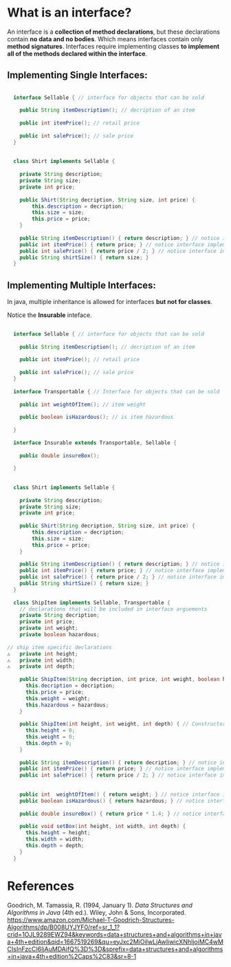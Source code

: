 # What is an interface? 

An interface is a **collection of method declarations**, but these declarations contain **no data and no bodies**. Which means interfaces contain only **method signatures**. Interfaces require implementing classes **to implement all of the methods declared within the interface**. 

## Implementing Single Interfaces: 
```java 
  
  interface Sellable { // interface for objects that can be sold
                       
    public String itemDescription(); // decription of an item
                                     
    public int itemPrice(); // retail price
                                     
    public int salePrice(); // sale price
  }
  
   
  class Shirt implements Sellable {
    
    private String description;    
    private String size;
    private int price; 
                  
    public Shirt(String decription, String size, int price) {        
        this.description = decription;              
        this.size = size;                           
        this.price = price;
    }   
    
    public String itemDescription() { return description; } // notice interface implementation
    public int itemPrice() { return price; } // notice interface implementation
    public int salePrice() { return price / 2; } // notice interface implementation
    public String shirtSize() { return size; }
  } 
``` 
## Implementing Multiple Interfaces: 
In java, multiple inheritance is allowed for interfaces **but not for classes**. 

Notice the **Insurable** inteface. 

```java 
  
  interface Sellable { // interface for objects that can be sold
  
    public String itemDescription(); // decription of an item
  
    public int itemPrice(); // retail price
  
    public int salePrice(); // sale price
  }
  
  interface Transportable { // Interface for objects that can be sold
  
    public int weightOfItem(); // item weight
  
    public boolean isHazardous(); // is item hazardous
  
  }
  
  interface Insurable extends Transportable, Sellable {
  
    public double insureBox();
  
  }
  
  
  class Shirt implements Sellable {
  
    private String description;
    private String size;
    private int price;
  
    public Shirt(String decription, String size, int price) {
        this.description = decription;
        this.size = size;
        this.price = price;
    }
  
    public String itemDescription() { return description; } // notice interface implementation
    public int itemPrice() { return price; } // notice interface implementation
    public int salePrice() { return price / 2; } // notice interface implementation
    public String shirtSize() { return size; }
  }
  
  class ShipItem implements Sellable, Transportable {
    // declarations that will be included in interface arguements
    private String decription;
    private int price;
    private int weight;
    private boolean hazardous;
  
// ship item specific declarations
⚠   private int height;
⚠   private int width;
⚠   private int depth;
  
    public ShipItem(String decription, int price, int weight, boolean hazardous) { // Constructor for interace methods
      this.decription = decription;
      this.price = price;
      this.weight = weight;
      this.hazardous = hazardous;
    }
  
    public ShipItem(int height, int weight, int depth) { // Constructor for ShipItem object
      this.height = 0;
      this.weight = 0;
      this.depth = 0;
    }
  
    public String itemDescription() { return decription; } // notice interface implementation of Sellable
    public int itemPrice() { return price; } // notice interface implementation of Sellable
    public int salePrice() { return price / 2; } // notice interface implementation of Sellabled
  
  
    public int  weightOfItem() { return weight; } // notice interface implementation of Transportable
    public boolean isHazardous() { return hazardous; } // notice interface implementation of Transportable
  
    public double insureBox() { return price * 1.4; } // notice interface implementation of Insurable
  
    public void setBox(int height, int width, int depth) {
      this.height = height;
      this.width = width;
      this.depth = depth;
    }
  }
``` 

# References 
Goodrich, M. Tamassia, R. (1994, January 1). *Data Structures and Algorithms in Java* (4th ed.). Wiley, John & Sons, Incorporated. <https://www.amazon.com/Michael-T-Goodrich-Structures-Algorithms/dp/B008UYJYF0/ref=sr_1_1?crid=1OJL9289EWZ94&keywords=data+structures+and+algorithms+in+java+4th+edition&qid=1667519269&qu=eyJxc2MiOiIwLjAwIiwicXNhIjoiMC4wMCIsInFzcCI6IjAuMDAifQ%3D%3D&sprefix=data+structures+and+algorithms+in+java+4th+edition%2Caps%2C83&sr=8-1> 


